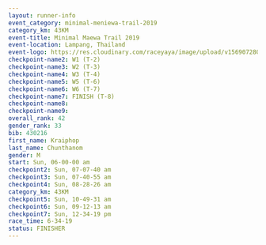 ```yaml
---
layout: runner-info 
event_category: minimal-meniewa-trail-2019 
category_km: 43KM
event-title: Minimal Maewa Trail 2019 
event-location: Lampang, Thailand 
event-logo: https://res.cloudinary.com/raceyaya/image/upload/v1569072805/logo/minimal-trail_ktnvsp.jpg 
checkpoint-name2: W1 (T-2) 
checkpoint-name3: W2 (T-3) 
checkpoint-name4: W3 (T-4) 
checkpoint-name5: W5 (T-6) 
checkpoint-name6: W6 (T-7) 
checkpoint-name7: FINISH (T-8) 
checkpoint-name8: 
checkpoint-name9: 
overall_rank: 42
gender_rank: 33
bib: 430216
first_name: Kraiphop
last_name: Chunthanom
gender: M
start: Sun, 06-00-00 am
checkpoint2: Sun, 07-07-40 am
checkpoint3: Sun, 07-40-55 am
checkpoint4: Sun, 08-28-26 am
category_km: 43KM
checkpoint5: Sun, 10-49-31 am
checkpoint6: Sun, 09-12-13 am
checkpoint7: Sun, 12-34-19 pm
race_time: 6-34-19
status: FINISHER
---
```

